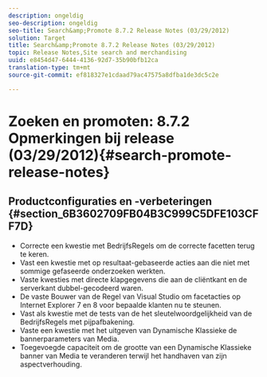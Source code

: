 ```yaml
---
description: ongeldig
seo-description: ongeldig
seo-title: Search&amp;Promote 8.7.2 Release Notes (03/29/2012)
solution: Target
title: Search&amp;Promote 8.7.2 Release Notes (03/29/2012)
topic: Release Notes,Site search and merchandising
uuid: e8454d47-6444-4136-92d7-35b90bfb12ca
translation-type: tm+mt
source-git-commit: ef818327e1cdaad79ac47575a8dfba1de3dc5c2e

---
```



# Zoeken en promoten: 8.7.2 Opmerkingen bij release (03/29/2012){#search-promote-release-notes}

## Productconfiguraties en -verbeteringen {#section_6B3602709FB04B3C999C5DFE103CFF7D}

* Correcte een kwestie met BedrijfsRegels om de correcte facetten terug te keren.
* Vast een kwestie met op resultaat-gebaseerde acties aan die niet met sommige gefaseerde onderzoeken werkten.
* Vaste kwesties met directe klapgegevens die aan de cliëntkant en de serverkant dubbel-gecodeerd waren.
* De vaste Bouwer van de Regel van Visual Studio om facetacties op Internet Explorer 7 en 8 voor bepaalde klanten nu te steunen.
* Vast als kwestie met de tests van de het sleutelwoordgelijkheid van de BedrijfsRegels met pijpafbakening.
* Vaste een kwestie met het uitgeven van Dynamische Klassieke de bannerparameters van Media.
* Toegevoegde capaciteit om de grootte van een Dynamische Klassieke banner van Media te veranderen terwijl het handhaven van zijn aspectverhouding.

